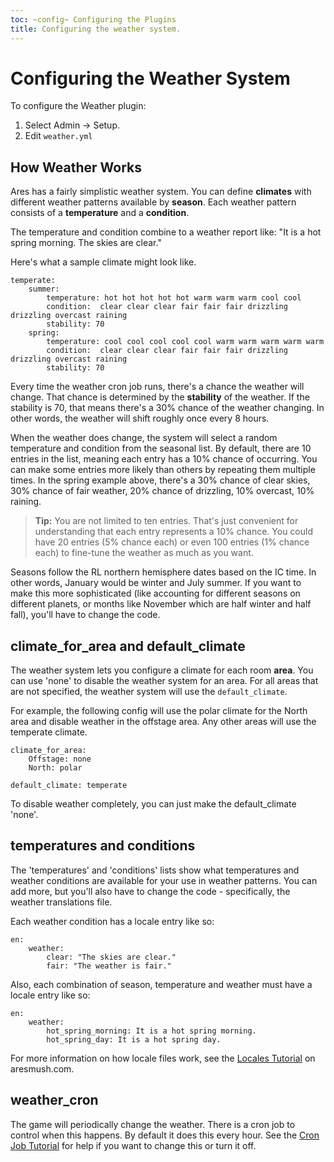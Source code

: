 ```yaml
---
toc: ~config~ Configuring the Plugins
title: Configuring the weather system.
---
```

# Configuring the Weather System

To configure the Weather plugin:

1. Select Admin -> Setup.
2. Edit `weather.yml`

## How Weather Works

Ares has a fairly simplistic weather system.  You can define **climates** with different weather patterns available by **season**.  Each weather pattern consists of a **temperature** and a **condition**.

The temperature and condition combine to a weather report like:  "It is a hot spring morning.  The skies are clear."

Here's what a sample climate might look like.

    temperate:
        summer:
            temperature: hot hot hot hot hot warm warm warm cool cool
            condition:  clear clear clear fair fair fair drizzling drizzling overcast raining
            stability: 70
        spring:
            temperature: cool cool cool cool cool warm warm warm warm warm
            condition:  clear clear clear fair fair fair drizzling drizzling overcast raining
            stability: 70

Every time the weather cron job runs, there's a chance the weather will change.  That chance is determined by the **stability** of the weather.  If the stability is 70, that means there's a 30% chance of the weather changing.  In other words, the weather will shift roughly once every 8 hours.

When the weather does change, the system will select a random temperature and condition from the seasonal list.  By default, there are 10 entries in the list, meaning each entry has a 10% chance of occurring.  You can make some entries more likely than others by repeating them multiple times.  In the spring example above, there's a 30% chance of clear skies, 30% chance of fair weather, 20% chance of drizzling, 10% overcast, 10% raining.

> <i class="fa fa-info-circle"></i> **Tip:** You are not limited to ten entries.  That's just convenient for understanding that each entry represents a 10% chance.  You could have 20 entries (5% chance each) or even 100 entries (1% chance each) to fine-tune the weather as much as you want.

Seasons follow the RL northern hemisphere dates based on the IC time.  In other words, January would be winter and July summer.  If you want to make this more sophisticated (like accounting for different seasons on different planets, or months like November which are half winter and half fall), you'll have to change the code.

## climate_for_area and default_climate

The weather system lets you configure a climate for each room **area**.  You can use 'none' to disable the weather system for an area.  For all areas that are not specified, the weather system will use the `default_climate`.  

For example, the following config will use the polar climate for the North area and disable weather in the offstage area.  Any other areas will use the temperate climate.

    climate_for_area:
        Offstage: none
        North: polar
        
    default_climate: temperate

To disable weather completely, you can just make the default_climate 'none'.

## temperatures and conditions

The 'temperatures' and 'conditions' lists show what temperatures and weather conditions are available for your use in weather patterns.  You can add more, but you'll also have to change the code - specifically, the weather translations file.

Each weather condition has a locale entry like so:

    en:
        weather:
            clear: "The skies are clear."
            fair: "The weather is fair."

Also, each combination of season, temperature and weather must have a locale entry like so:

    en:
        weather:
            hot_spring_morning: It is a hot spring morning.
            hot_spring_day: It is a hot spring day.

For more information on how locale files work, see the [Locales Tutorial](http://aresmush.com/tutorials/code/localization) on aresmush.com.

## weather_cron

The game will periodically change the weather.  There is a cron job to control when this happens.  By default it does this every hour.  See the [Cron Job Tutorial](http://www.aresmush.com/tutorials/config/cron) for help if you want to change this or turn it off.

